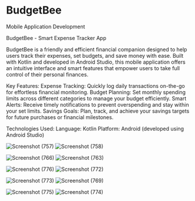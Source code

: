 # BudgetBee
Mobile Application Development

BudgetBee - Smart Expense Tracker App

BudgetBee is a friendly and efficient financial companion designed to help users track their expenses, set budgets, and save money with ease. Built with Kotlin and developed in Android Studio, this mobile application offers an intuitive interface and smart features that empower users to take full control of their personal finances.

Key Features:
Expense Tracking: Quickly log daily transactions on-the-go for effortless financial monitoring.
Budget Planning: Set monthly spending limits across different categories to manage your budget efficiently.
Smart Alerts: Receive timely notifications to prevent overspending and stay within your set limits.
Savings Goals: Plan, track, and achieve your savings targets for future purchases or financial milestones.

Technologies Used:
Language: Kotlin
Platform: Android (developed using Android Studio)

![Screenshot (757)](https://github.com/user-attachments/assets/ef8381a8-19c7-4058-8d48-4dc8531c5576)         ![Screenshot (758)](https://github.com/user-attachments/assets/0bef99cf-3e23-48d5-a629-7167d3c9140b)

![Screenshot (766)](https://github.com/user-attachments/assets/ba90883e-fbd1-4462-b178-7e6335f1c3e6)         ![Screenshot (763)](https://github.com/user-attachments/assets/eb9fae09-2ec9-4ecd-a7cb-a265e96cb942)

![Screenshot (776)](https://github.com/user-attachments/assets/8567a479-f89d-48df-967a-cf5f7546b424)         ![Screenshot (772)](https://github.com/user-attachments/assets/4fe67d24-3b65-406e-9584-c5c8e3e3715f)

![Screenshot (773)](https://github.com/user-attachments/assets/c058615e-06f3-41a7-be31-4efe259a7de5)        ![Screenshot (769)](https://github.com/user-attachments/assets/808902a3-14af-462b-bebd-8c9b3fcbf743)

![Screenshot (775)](https://github.com/user-attachments/assets/23b5cd37-957b-437b-b127-9ed2f5a5ed75)        ![Screenshot (774)](https://github.com/user-attachments/assets/0416c4c9-f7e6-4ce0-8efb-d554b7055227)













